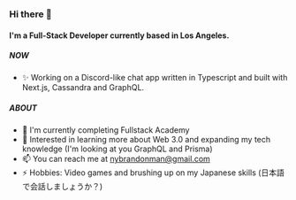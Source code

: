 ### Hi there 👋

#### I'm a Full-Stack Developer currently based in Los Angeles.

##### NOW

- ✨ Working on a Discord-like chat app written in Typescript and built with Next.js, Cassandra and GraphQL.

##### ABOUT

- 🏫 I'm currently completing Fullstack Academy
- 🌱 Interested in learning more about Web 3.0 and expanding my tech knowledge (I'm looking at you GraphQL and Prisma)
- 📫 You can reach me at nybrandonman@gmail.com
- ⚡️ Hobbies: Video games and brushing up on my Japanese skills (日本語で会話しましょうか？)

<!---
brandoncoding/brandoncoding is a ✨ special ✨ repository because its `README.md` (this file) appears on your GitHub profile.
You can click the Preview link to take a look at your changes.
--->

